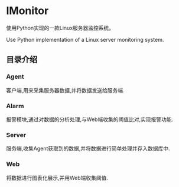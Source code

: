 # IMonitor
使用Python实现的一款Linux服务器监控系统。

Use Python implementation of a Linux server monitoring system.

## 目录介绍

### Agent
客户端,用来采集服务器数据,并将数据发送给服务端.

### Alarm
报警模块,通过对数据的分析处理,与Web端收集的阈值比对,实现报警功能.

### Server
服务端,收集Agent获取到的数据,并将数据进行简单处理并存入数据库中.

### Web
将数据进行图表化展示,并用Web端收集阈值.
